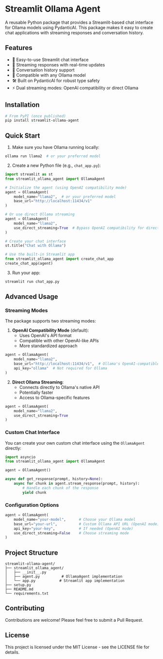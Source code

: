 # Streamlit Ollama Agent

A reusable Python package that provides a Streamlit-based chat interface for Ollama models using PydanticAI. This package makes it easy to create chat applications with streaming responses and conversation history.

## Features

- 🚀 Easy-to-use Streamlit chat interface
- 📝 Streaming responses with real-time updates
- 💬 Conversation history support
- 🔄 Compatible with any Ollama model
- 🛠 Built on PydanticAI for robust type safety
- ⚡ Dual streaming modes: OpenAI compatibility or direct Ollama

## Installation

```bash
# From PyPI (once published)
pip install streamlit-ollama-agent

```

## Quick Start

1. Make sure you have Ollama running locally:
```bash
ollama run llama2  # or your preferred model
```

2. Create a new Python file (e.g., `chat_app.py`):
```python
import streamlit as st
from streamlit_ollama_agent import OllamaAgent

# Initialize the agent (using OpenAI compatibility mode)
agent = OllamaAgent(
    model_name="llama2",  # or your preferred model
    base_url="http://localhost:11434/v1"
)

# Or use direct Ollama streaming
agent = OllamaAgent(
    model_name="llama2",
    use_direct_streaming=True  # Bypass OpenAI compatibility for direct Ollama streaming
)

# Create your chat interface
st.title("Chat with Ollama")

# Use the built-in Streamlit app
from streamlit_ollama_agent import create_chat_app
create_chat_app(agent)
```

3. Run your app:
```bash
streamlit run chat_app.py
```

## Advanced Usage

### Streaming Modes

The package supports two streaming modes:

1. **OpenAI Compatibility Mode** (default):
   - Uses OpenAI's API format
   - Compatible with other OpenAI-like APIs
   - More standardized approach
```python
agent = OllamaAgent(
    model_name="llama2",
    base_url="http://localhost:11434/v1",  # Ollama's OpenAI-compatible endpoint
    api_key="ollama"  # Not required for Ollama
)
```

2. **Direct Ollama Streaming**:
   - Connects directly to Ollama's native API
   - Potentially faster
   - Access to Ollama-specific features
```python
agent = OllamaAgent(
    model_name="llama2",
    use_direct_streaming=True
)
```

### Custom Chat Interface

You can create your own custom chat interface using the `OllamaAgent` directly:

```python
import asyncio
from streamlit_ollama_agent import OllamaAgent

agent = OllamaAgent()

async def get_response(prompt, history=None):
    async for chunk in agent.stream_response(prompt, history):
        # Handle each chunk of the response
        yield chunk
```

### Configuration Options

```python
agent = OllamaAgent(
    model_name="your-model",      # Choose your Ollama model
    base_url="your-url",          # Custom Ollama API URL (OpenAI mode)
    api_key="your-key",           # If needed (OpenAI mode)
    use_direct_streaming=False    # Choose streaming mode
)
```

## Project Structure

```
streamlit-ollama-agent/
├── streamlit_ollama_agent/
│   ├── __init__.py
│   ├── agent.py          # OllamaAgent implementation
│   └── app.py           # Streamlit app implementation
├── setup.py
├── README.md
└── requirements.txt
```

## Contributing

Contributions are welcome! Please feel free to submit a Pull Request.

## License

This project is licensed under the MIT License - see the LICENSE file for details. 